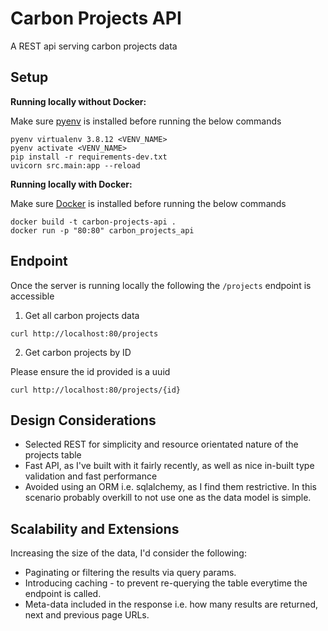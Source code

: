 # Carbon Projects API
A REST api serving carbon projects data

## Setup
**Running locally without Docker:**

Make sure [pyenv](https://github.com/pyenv/pyenv) is installed before running the below commands
```
pyenv virtualenv 3.8.12 <VENV_NAME>
pyenv activate <VENV_NAME>
pip install -r requirements-dev.txt
uvicorn src.main:app --reload
```
**Running locally with Docker:**

Make sure [Docker](https://docs.docker.com/engine/install/) is installed before running the below commands

```shell
docker build -t carbon-projects-api .
docker run -p "80:80" carbon_projects_api
```

## Endpoint

Once the server is running locally the following the `/projects` endpoint is accessible

1. Get all carbon projects data
```
curl http://localhost:80/projects
```

2. Get carbon projects by ID

Please ensure the id provided is a uuid
```shell
curl http://localhost:80/projects/{id}
```

## Design Considerations
- Selected REST for simplicity and resource orientated nature of the projects table
- Fast API, as I've built with it fairly recently, as well as nice in-built type validation and fast performance
- Avoided using an ORM i.e. sqlalchemy, as I find them restrictive. In this scenario probably overkill to not use one as the data model is simple.

## Scalability and Extensions
Increasing the size of the data, I'd consider the following:
- Paginating or filtering the results via query params.
- Introducing caching - to prevent re-querying the table everytime the endpoint is called.
- Meta-data included in the response i.e. how many results are returned, next and previous page URLs.
